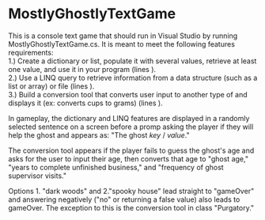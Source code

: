 # MostlyGhostlyTextGame
This is a console text game that should run in Visual Studio by running MostlyGhostlyTextGame.cs. It is meant to meet the following features requirements:<br>
1.) Create a dictionary or list, populate it with several values, retrieve at least one value, and use it in your program (lines ).<br>
2.) Use a LINQ query to retrieve information from a data structure (such as a list or array) or file (lines ).<br>
3.) Build a conversion tool that converts user input to another type of and displays it (ex: converts cups to grams) (lines ).<br>

In gameplay, the dictionary and LINQ features are displayed in a randomly selected sentence on a screen before a promp asking the player if they will help the ghost and appears as: "The ghost _key_ / _value_."

The conversion tool appears if the player fails to guess the ghost's age and asks for the user to input their age, then converts that age to "ghost age," "years to complete unfinished business," and "frequency of ghost supervisor visits."

Options 1. "dark woods" and 2."spooky house" lead straight to "gameOver" and answering negatively ("no" or returning a false value) also leads to gameOver. The exception to this is the conversion tool in class "Purgatory."


